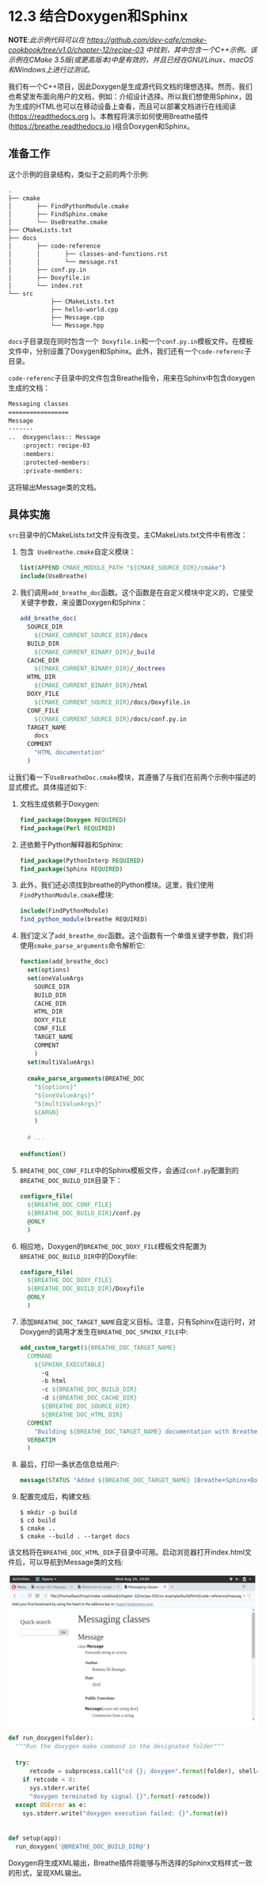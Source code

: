 # 12.3 结合Doxygen和Sphinx

**NOTE**:*此示例代码可以在 https://github.com/dev-cafe/cmake-cookbook/tree/v1.0/chapter-12/recipe-03 中找到，其中包含一个C++示例。该示例在CMake 3.5版(或更高版本)中是有效的，并且已经在GNU/Linux、macOS和Windows上进行过测试。*

我们有一个C++项目，因此Doxygen是生成源代码文档的理想选择。然而，我们也希望发布面向用户的文档，例如：介绍设计选择。所以我们想使用Sphinx，因为生成的HTML也可以在移动设备上查看，而且可以部署文档进行在线阅读(https://readthedocs.org )。本教程将演示如何使用Breathe插件(https://breathe.readthedocs.io )组合Doxygen和Sphinx。

## 准备工作

这个示例的目录结构，类似于之前的两个示例:

```shell
.
├── cmake
│ 		├── FindPythonModule.cmake
│ 		├── FindSphinx.cmake
│ 		└── UseBreathe.cmake
├── CMakeLists.txt
├── docs
│ 		├── code-reference
│ 		│ 		├── classes-and-functions.rst
│ 		│ 		└── message.rst
│ 		├── conf.py.in
│ 		├── Doxyfile.in
│ 		└── index.rst
└── src
			├── CMakeLists.txt
			├── hello-world.cpp
			├── Message.cpp
			└── Message.hpp
```

`docs`子目录现在同时包含一个` Doxyfile.in`和一个`conf.py.in`模板文件。在模板文件中，分别设置了Doxygen和Sphinx。此外，我们还有一个`code-referenc`子目录。

`code-referenc`子目录中的文件包含Breathe指令，用来在Sphinx中包含doxygen生成的文档：

```txt
Messaging classes
=================
Message
-------
..  doxygenclass:: Message
    :project: recipe-03
    :members:
    :protected-members:
    :private-members:
```

这将输出Message类的文档。

## 具体实施

`src`目录中的CMakeLists.txt文件没有改变。主CMakeLists.txt文件中有修改：

1. 包含` UseBreathe.cmake`自定义模块：

   ```cmake
   list(APPEND CMAKE_MODULE_PATH "${CMAKE_SOURCE_DIR}/cmake")
   include(UseBreathe)
   ```

2. 我们调用`add_breathe_doc`函数。这个函数是在自定义模块中定义的，它接受关键字参数，来设置Doxygen和Sphinx：

   ```cmake
   add_breathe_doc(
     SOURCE_DIR
       ${CMAKE_CURRENT_SOURCE_DIR}/docs
     BUILD_DIR
       ${CMAKE_CURRENT_BINARY_DIR}/_build
     CACHE_DIR
       ${CMAKE_CURRENT_BINARY_DIR}/_doctrees
     HTML_DIR
       ${CMAKE_CURRENT_BINARY_DIR}/html
     DOXY_FILE
       ${CMAKE_CURRENT_SOURCE_DIR}/docs/Doxyfile.in
     CONF_FILE
       ${CMAKE_CURRENT_SOURCE_DIR}/docs/conf.py.in
     TARGET_NAME
       docs
     COMMENT
       "HTML documentation"
     )
   ```

让我们看一下`UseBreatheDoc.cmake`模块，其遵循了与我们在前两个示例中描述的显式模式。具体描述如下:

1. 文档生成依赖于Doxygen:

   ```cmake
   find_package(Doxygen REQUIRED)
   find_package(Perl REQUIRED)
   ```

2. 还依赖于Python解释器和Sphinx:

   ```cmake
   find_package(PythonInterp REQUIRED)
   find_package(Sphinx REQUIRED)
   ```

3. 此外，我们还必须找到breathe的Python模块。这里，我们使用`FindPythonModule.cmake`模块:

   ```cmake
   include(FindPythonModule)
   find_python_module(breathe REQUIRED)
   ```

4. 我们定义了`add_breathe_doc`函数。这个函数有一个单值关键字参数，我们将使用`cmake_parse_arguments`命令解析它:

   ```cmake
   function(add_breathe_doc)
     set(options)
     set(oneValueArgs
       SOURCE_DIR
       BUILD_DIR
       CACHE_DIR
       HTML_DIR
       DOXY_FILE
       CONF_FILE
       TARGET_NAME
       COMMENT
       )
     set(multiValueArgs)
   
     cmake_parse_arguments(BREATHE_DOC
       "${options}"
       "${oneValueArgs}"
       "${multiValueArgs}"
       ${ARGN}
       )
   
     # ...
   
   endfunction()
   ```

5. `BREATHE_DOC_CONF_FILE`中的Sphinx模板文件，会通过`conf.py`配置到的`BREATHE_DOC_BUILD_DIR`目录下：

   ```cmake
   configure_file(
     ${BREATHE_DOC_CONF_FILE}
     ${BREATHE_DOC_BUILD_DIR}/conf.py
     @ONLY
     )
   ```

6. 相应地，Doxygen的`BREATHE_DOC_DOXY_FILE`模板文件配置为`BREATHE_DOC_BUILD_DIR`中的Doxyfile:

   ```cmake
   configure_file(
     ${BREATHE_DOC_DOXY_FILE}
     ${BREATHE_DOC_BUILD_DIR}/Doxyfile
     @ONLY
     )
   ```

7. 添加`BREATHE_DOC_TARGET_NAME`自定义目标。注意，只有Sphinx在运行时，对Doxygen的调用才发生在`BREATHE_DOC_SPHINX_FILE`中:

   ```cmake
   add_custom_target(${BREATHE_DOC_TARGET_NAME}
     COMMAND
       ${SPHINX_EXECUTABLE}
         -q
         -b html
         -c ${BREATHE_DOC_BUILD_DIR}
         -d ${BREATHE_DOC_CACHE_DIR}
         ${BREATHE_DOC_SOURCE_DIR}
         ${BREATHE_DOC_HTML_DIR}
     COMMENT
       "Building ${BREATHE_DOC_TARGET_NAME} documentation with Breathe, Sphinx and Doxygen"
     VERBATIM
     )
   ```

8. 最后，打印一条状态信息给用户:

   ```cmake
   message(STATUS "Added ${BREATHE_DOC_TARGET_NAME} [Breathe+Sphinx+Doxygen] target to build documentation")
   ```

9. 配置完成后，构建文档:

   ```shell
   $ mkdir -p build
   $ cd build
   $ cmake ..
   $ cmake --build . --target docs
   ```

该文档将在`BREATHE_DOC_HTML_DIR`子目录中可用。启动浏览器打开index.html文件后，可以导航到Message类的文档:

![](../../images/chapter12/12-3.png)

```python
def run_doxygen(folder):
  """Run the doxygen make command in the designated folder"""

  try:
      retcode = subprocess.call("cd {}; doxygen".format(folder), shell=True)
    if retcode < 0:
      sys.stderr.write(
      "doxygen terminated by signal {}".format(-retcode))
  except OSError as e:
    sys.stderr.write("doxygen execution failed: {}".format(e))


def setup(app):
  run_doxygen('@BREATHE_DOC_BUILD_DIR@')
```

Doxygen将生成XML输出，Breathe插件将能够与所选择的Sphinx文档样式一致的形式，呈现XML输出。

